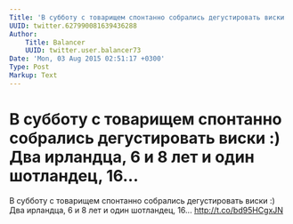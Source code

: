 ```yaml
---
Title: 'В субботу с товарищем спонтанно собрались дегустировать виски :) Два ирландца, 6 и 8 лет и один шотландец, 16...'
UUID: twitter.627990081639436288
Author:
    Title: Balancer
    UUID: twitter.user.balancer73
Date: 'Mon, 03 Aug 2015 02:51:17 +0300'
Type: Post
Markup: Text
---
```


# В субботу с товарищем спонтанно собрались дегустировать виски :) Два ирландца, 6 и 8 лет и один шотландец, 16...

В субботу с товарищем спонтанно собрались дегустировать
виски :) Два ирландца, 6 и 8 лет и один шотландец, 16...
http://t.co/bd95HCgxJN